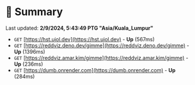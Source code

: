 # 📖 Summary
Last updated: **2/9/2024, 5:43:49 PTG "Asia/Kuala_Lumpur"**

- `GET` [https://hst.ujol.dev](https://hst.ujol.dev) - **Up** (567ms)
- `GET` [https://reddviz.deno.dev/gimme](https://reddviz.deno.dev/gimme) - **Up** (1396ms)
- `GET` [https://reddviz.amar.kim/gimme](https://reddviz.amar.kim/gimme) - **Up** (236ms)
- `GET` [https://dumb.onrender.com](https://dumb.onrender.com) - **Up** (284ms)
